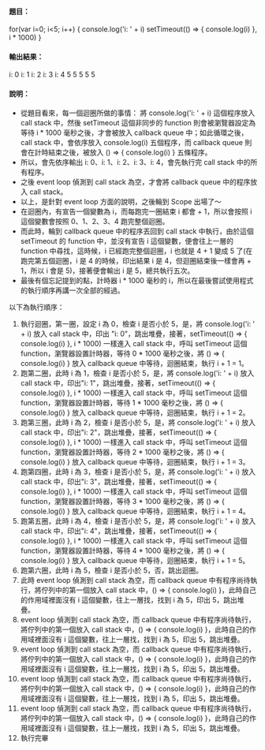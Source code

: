 #### 題目：
for(var i=0; i<5; i++) {
  console.log('i: ' + i)
  setTimeout(() => {
    console.log(i)
  }, i * 1000)
}

#### 輸出結果：
i: 0
i: 1
i: 2
i: 3
i: 4
5
5
5
5
5

#### 說明：
* 從題目看來，每一個迴圈所做的事情：
  將 console.log('i: ' + i) 這個程序放入 call stack 中，然後 setTimeout 這個非同步的 function 則會被瀏覽器設定為等待 i * 1000 毫秒之後，才會被放入 callback queue 中；如此循環之後，call stack 中，會依序放入 console.log(i) 五個程序，而 callback queue 則會在計時結束之後，被放入 () => { console.log(i) } 五條程序。
* 所以，會先依序輸出 i: 0、i: 1、i: 2、i: 3、i: 4，會先執行完 call stack 中的所有程序。
* 之後 event loop 偵測到 call stack 為空，才會將 callback queue 中的程序放入 call stack。
* 以上，是針對 event loop 方面的說明，之後輪到 Scope 出場了～
* 在迴圈內，有宣告一個變數為 i，而每跑完一圈結束 i 都會 + 1，所以會按照 i 這個變數會按照 0、1、2、3、4 跑完整個迴圈。
* 而此時，輪到 callback queue 中的程序丟回到 call stack 中執行，由於這個 setTimeout 的 function 中，並沒有宣告 i 這個變數，便會往上一層的 function 中尋找，這時候，i 已經跑完整個迴圈，i 也就是 4 + 1 變成 5 了(在跑完第五個迴圈，i 是 4 的時候，印出結果 i 是 4，但迴圈結束後一樣會再 + 1，所以 i 會是 5)，接著便會輸出 i 是 5，總共執行五次。
* 最後有個忘記提到的點，計時器 i * 1000 毫秒的 i，所以在最後嘗試使用程式的執行順序再講一次全部的經過。

以下為執行順序：
1. 執行迴圈，第一圈，設定 i 為 0，檢查 i 是否小於 5，是，將 console.log('i: ' + i) 放入 call stack 中，印出 "i: 0"，跳出堆疊，接著，setTimeout(() => { console.log(i) }, i * 1000) 一樣進入 call stack 中，呼叫 setTimeout 這個 function，瀏覽器設置計時器，等待 0 * 1000 毫秒之後，將 () => { console.log(i) } 放入 callback queue 中等待，迴圈結束，執行 i + 1 = 1。
2. 跑第二圈，此時 i 為 1，檢查 i 是否小於 5，是，將 console.log('i: ' + i) 放入 call stack 中，印出"i: 1"，跳出堆疊，接著，setTimeout(() => { console.log(i) }, i * 1000) 一樣進入 call stack 中，呼叫 setTimeout 這個 function，瀏覽器設置計時器，等待 1 * 1000 毫秒之後，將 () => { console.log(i) } 放入 callback queue 中等待，迴圈結束，執行 i + 1 = 2。
3. 跑第三圈，此時 i 為 2，檢查 i 是否小於 5，是，將 console.log('i: ' + i) 放入 call stack 中，印出"i: 2"，跳出堆疊，接著，setTimeout(() => { console.log(i) }, i * 1000) 一樣進入 call stack 中，呼叫 setTimeout 這個 function，瀏覽器設置計時器，等待 2 * 1000 毫秒之後，將 () => { console.log(i) } 放入 callback queue 中等待，迴圈結束，執行 i + 1 = 3。
4. 跑第四圈，此時 i 為 3，檢查 i 是否小於 5，是，將 console.log('i: ' + i) 放入 call stack 中，印出"i: 3"，跳出堆疊，接著，setTimeout(() => { console.log(i) }, i * 1000) 一樣進入 call stack 中，呼叫 setTimeout 這個 function，瀏覽器設置計時器，等待 3 * 1000 毫秒之後，將 () => { console.log(i) } 放入 callback queue 中等待，迴圈結束，執行 i + 1 = 4。
5. 跑第五圈，此時 i 為 4，檢查 i 是否小於 5，是，將 console.log('i: ' + i) 放入 call stack 中，印出"i: 4"，跳出堆疊，接著，setTimeout(() => { console.log(i) }, i * 1000) 一樣進入 call stack 中，呼叫 setTimeout 這個 function，瀏覽器設置計時器，等待 4 * 1000 毫秒之後，將 () => { console.log(i) } 放入 callback queue 中等待，迴圈結束，執行 i + 1 = 5。
6. 跑第六圈，此時 i 為 5，檢查 i 是否小於 5，否，跳出迴圈。
7. 此時 event loop 偵測到 call stack 為空，而 callback queue 中有程序尚待執行，將佇列中的第一個放入 call stack 中，() => { console.log(i) }，此時自己的作用域裡面沒有 i 這個變數，往上一層找，找到 i 為 5，印出 5，跳出堆疊。
8. event loop 偵測到 call stack 為空，而 callback queue 中有程序尚待執行，將佇列中的第一個放入 call stack 中，() => { console.log(i) }，此時自己的作用域裡面沒有 i 這個變數，往上一層找，找到 i 為 5，印出 5，跳出堆疊。
9. event loop 偵測到 call stack 為空，而 callback queue 中有程序尚待執行，將佇列中的第一個放入 call stack 中，() => { console.log(i) }，此時自己的作用域裡面沒有 i 這個變數，往上一層找，找到 i 為 5，印出 5，跳出堆疊。
10. event loop 偵測到 call stack 為空，而 callback queue 中有程序尚待執行，將佇列中的第一個放入 call stack 中，() => { console.log(i) }，此時自己的作用域裡面沒有 i 這個變數，往上一層找，找到 i 為 5，印出 5，跳出堆疊。
11. event loop 偵測到 call stack 為空，而 callback queue 中有程序尚待執行，將佇列中的第一個放入 call stack 中，() => { console.log(i) }，此時自己的作用域裡面沒有 i 這個變數，往上一層找，找到 i 為 5，印出 5，跳出堆疊。
12. 執行完畢